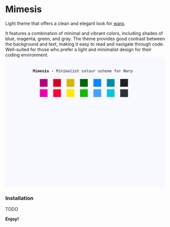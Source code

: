 # Mimesis 
Light theme that offers a clean and elegant look for [warp](https://www.warp.dev/).

It features a combination of minimal and vibrant colors, including shades of blue, magenta, green, and gray. 
The theme provides good contrast between the background and text, making it easy to read and navigate through code. 
Well-suited for those who prefer a light and minimalist design for their coding environment.
![Mimesis-warp](images/hero.png)

### Installation
TODO 

**Enjoy!**


